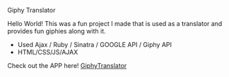 Giphy Translator


 Hello World! This was a fun project I made that is used as a translator and provides fun giphies along with it.

- Used Ajax / Ruby / Sinatra / GOOGLE API / Giphy API 
- HTML/CSS/JS/AJAX

Check out the APP here!
[GiphyTranslator](http://giphytranslator.herokuapp.com)
